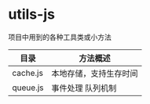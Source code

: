 # utils-js
项目中用到的各种工具类或小方法



| 目录     | 方法概述               |
| -------- | ---------------------- |
| cache.js | 本地存储，支持生存时间 |
| queue.js | 事件处理  队列机制     |